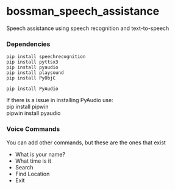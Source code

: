 # bossman_speech_assistance

Speech assistance using speech recognition and text-to-speech

### Dependencies

```
pip install speechrecognition
pip install pyttsx3
pip install pyaudio
pip install playsound
pip install PyObjC
```
```
pip install PyAudio
```
If there is a issue in installing PyAudio use:<br/>
pip install pipwin <br/>
pipwin install pyaudio
### Voice Commands

You can add other commands, but these are the ones that exist

- What is your name?
- What time is it
- Search
- Find Location
- Exit
